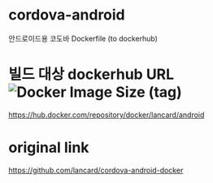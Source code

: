 # cordova-android
안드로이드용 코도바 Dockerfile (to dockerhub)

# 빌드 대상 dockerhub URL ![Docker Image Size (tag)](https://img.shields.io/docker/image-size/lancard/android/latest)
https://hub.docker.com/repository/docker/lancard/android

# original link
https://github.com/lancard/cordova-android-docker
